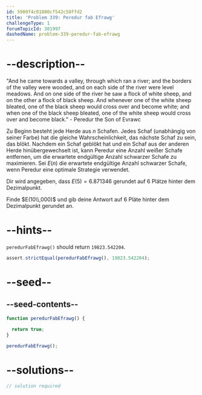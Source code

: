```yaml
---
id: 5900f4c01000cf542c50ffd2
title: 'Problem 339: Peredur fab Efrawg'
challengeType: 1
forumTopicId: 301997
dashedName: problem-339-peredur-fab-efrawg
---
```


# --description--

"And he came towards a valley, through which ran a river; and the borders of the valley were wooded, and on each side of the river were level meadows. And on one side of the river he saw a flock of white sheep, and on the other a flock of black sheep. And whenever one of the white sheep bleated, one of the black sheep would cross over and become white; and when one of the black sheep bleated, one of the white sheep would cross over and become black." - Peredur the Son of Evrawc

Zu Beginn besteht jede Herde aus $n$ Schafen. Jedes Schaf (unabhängig von seiner Farbe) hat die gleiche Wahrscheinlichkeit, das nächste Schaf zu sein, das blökt. Nachdem ein Schaf geblökt hat und ein Schaf aus der anderen Herde hinübergewechselt ist, kann Peredur eine Anzahl weißer Schafe entfernen, um die erwartete endgültige Anzahl schwarzer Schafe zu maximieren. Sei $E(n)$ die erwartete endgültige Anzahl schwarzer Schafe, wenn Peredur eine optimale Strategie verwendet.

Dir wird angegeben, dass $E(5) = 6.871346$ gerundet auf 6 Plätze hinter dem Dezimalpunkt.

Finde $E(10\\,000)$ und gib deine Antwort auf 6 Pläte hinter dem Dezimalpunkt gerundet an.

# --hints--

`peredurFabEfrawg()` should return `19823.542204`.

```js
assert.strictEqual(peredurFabEfrawg(), 19823.542204);
```

# --seed--

## --seed-contents--

```js
function peredurFabEfrawg() {

  return true;
}

peredurFabEfrawg();
```

# --solutions--

```js
// solution required
```

